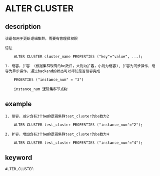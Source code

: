 # ALTER CLUSTER
## description

    该语句用于更新逻辑集群。需要有管理员权限

    语法

        ALTER CLUSTER cluster_name PROPERTIES ("key"="value", ...);

    1. 缩容，扩容 （根据集群现有的be数目，大则为扩容，小则为缩容), 扩容为同步操作，缩容为异步操作，通过backend的状态可以得知是否缩容完成

        PROERTIES ("instance_num" = "3")

        instance_num 逻辑集群节点树

## example

    1. 缩容，减少含有3个be的逻辑集群test_cluster的be数为2

        ALTER CLUSTER test_cluster PROPERTIES ("instance_num"="2");

    2. 扩容，增加含有3个be的逻辑集群test_cluster的be数为4

        ALTER CLUSTER test_cluster PROPERTIES ("instance_num"="4");

## keyword
    ALTER,CLUSTER

